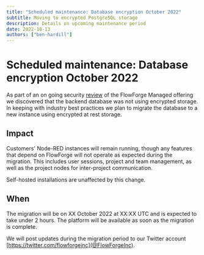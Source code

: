 ```yaml
---
title: "Scheduled maintenance: Database encryption October 2022"
subtitle: Moving to encrypted PostgreSQL storage
description: Details on upcoming maintenance period
date: 2022-10-13
authors: ["ben-hardill"]
---
```


# Scheduled maintenance: Database encryption October 2022

As part of an on going security [review](https://flowforge.com/product/security/#data-at-rest) of the FlowForge Managed offering we discovered that the backend database was not using encrypted storage. In keeping with industry best practices we plan to migrate the database to a new instance using encrypted at rest storage.

## Impact

Customers' Node-RED instances will remain running, though any features that depend on FlowForge will not operate as expected during the migration. This includes user sessions, project and team management, as well as the project nodes for inter-project communication.

Self-hosted installations are unaffected by this change.

## When

The migration will be on XX October 2022 at XX:XX UTC and is expected to take under 2 hours. The platform will be available as soon as the migration is complete.

We will post updates during the migration period to our Twitter account [https://twitter.com/flowforgeinc](@FlowForgeInc).